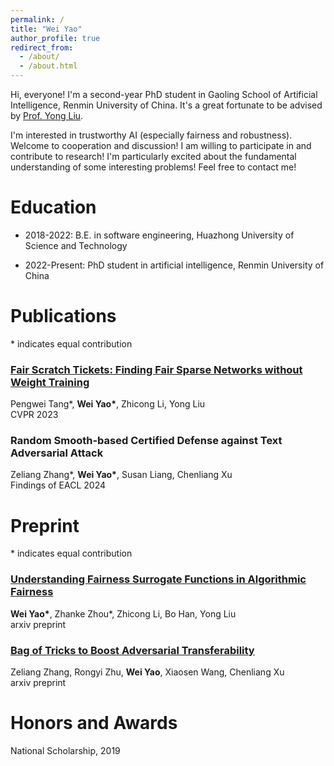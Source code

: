 ```yaml
---
permalink: /
title: "Wei Yao"
author_profile: true
redirect_from: 
  - /about/
  - /about.html
---
```


Hi, everyone! I'm a second-year PhD student in Gaoling School of Artificial Intelligence, Renmin University of China. It's a great fortunate to be advised by [Prof. Yong Liu](https://gsai.ruc.edu.cn/english/liuyong). 

I'm interested in trustworthy AI (especially fairness and robustness). Welcome to cooperation and discussion! I am willing to participate in and contribute to research! I'm particularly excited about the fundamental understanding of some interesting problems! Feel free to contact me! 

# Education

- 2018-2022: B.E. in software engineering, Huazhong University of Science and Technology

- 2022-Present: PhD student in artificial intelligence, Renmin University of China

# Publications

\* indicates equal contribution

### [Fair Scratch Tickets: Finding Fair Sparse Networks without Weight Training](https://openaccess.thecvf.com/content/CVPR2023/papers/Tang_Fair_Scratch_Tickets_Finding_Fair_Sparse_Networks_Without_Weight_Training_CVPR_2023_paper.pdf)

Pengwei Tang\*, **Wei Yao\***, Zhicong Li, Yong Liu
<br>
CVPR 2023  


### Random Smooth-based Certified Defense against Text Adversarial Attack

Zeliang Zhang\*, **Wei Yao\***, Susan Liang, Chenliang Xu
<br>
Findings of EACL 2024  


# Preprint

\* indicates equal contribution




### [Understanding Fairness Surrogate Functions in Algorithmic Fairness](https://arxiv.org/pdf/2310.11211.pdf)

**Wei Yao\***, Zhanke Zhou\*, Zhicong Li, Bo Han, Yong Liu
<br>
arxiv preprint  

### [Bag of Tricks to Boost Adversarial Transferability](https://arxiv.org/pdf/2401.08734.pdf)
Zeliang Zhang, Rongyi Zhu, **Wei Yao**, Xiaosen Wang, Chenliang Xu
<br>
arxiv preprint  

# Honors and Awards

National Scholarship, 2019












